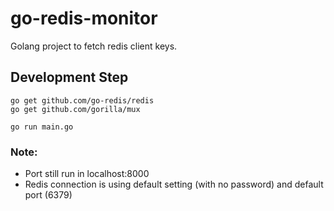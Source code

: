 # go-redis-monitor

Golang project to fetch redis client keys.

## Development Step
```
go get github.com/go-redis/redis
go get github.com/gorilla/mux

go run main.go
```

### Note:
- Port still run in localhost:8000
- Redis connection is using default setting (with no password) and default port (6379)